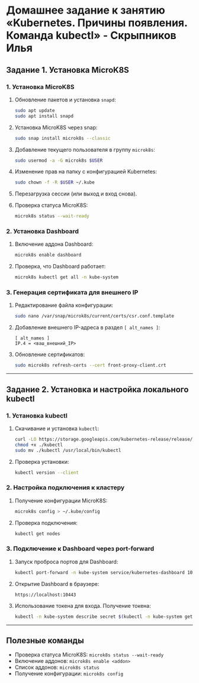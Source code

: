 # Домашнее задание к занятию «Kubernetes. Причины появления. Команда kubectl» - Скрыпников Илья

## Задание 1. Установка MicroK8S

### 1. Установка MicroK8S
1. Обновление пакетов и установка `snapd`:
   ```bash
   sudo apt update
   sudo apt install snapd
   ```

2. Установка MicroK8S через snap:
   ```bash
   sudo snap install microk8s --classic
   ```

3. Добавление текущего пользователя в группу `microk8s`:
   ```bash
   sudo usermod -a -G microk8s $USER
   ```

4. Изменение прав на папку с конфигурацией Kubernetes:
   ```bash
   sudo chown -f -R $USER ~/.kube
   ```

5. Перезагрузка сессии (или выход и вход снова).

6. Проверка статуса MicroK8S:
   ```bash
   microk8s status --wait-ready
   ```

### 2. Установка Dashboard
1. Включение аддона Dashboard:
   ```bash
   microk8s enable dashboard
   ```

2. Проверка, что Dashboard работает:
   ```bash
   microk8s kubectl get all -n kube-system
   ```

### 3. Генерация сертификата для внешнего IP
1. Редактирование файла конфигурации:
   ```bash
   sudo nano /var/snap/microk8s/current/certs/csr.conf.template
   ```

2. Добавление внешнего IP-адреса в раздел `[ alt_names ]`:
   ```
   [ alt_names ]
   IP.4 = <ваш_внешний_IP>
   ```

3. Обновление сертификатов:
   ```bash
   sudo microk8s refresh-certs --cert front-proxy-client.crt
   ```

---

## Задание 2. Установка и настройка локального kubectl

### 1. Установка kubectl
1. Скачивание и установка `kubectl`:
   ```bash
   curl -LO https://storage.googleapis.com/kubernetes-release/release/$(curl -s https://storage.googleapis.com/kubernetes-release/release/stable.txt)/bin/linux/amd64/kubectl
   chmod +x ./kubectl
   sudo mv ./kubectl /usr/local/bin/kubectl
   ```

2. Проверка установки:
   ```bash
   kubectl version --client
   ```

### 2. Настройка подключения к кластеру
1. Получение конфигурации MicroK8S:
   ```bash
   microk8s config > ~/.kube/config
   ```

2. Проверка подключения:
   ```bash
   kubectl get nodes
   ```

### 3. Подключение к Dashboard через port-forward
1. Запуск проброса портов для Dashboard:
   ```bash
   kubectl port-forward -n kube-system service/kubernetes-dashboard 10443:443
   ```

2. Открытие Dashboard в браузере:
   ```
   https://localhost:10443
   ```

3. Использование токена для входа. Получение токена:
   ```bash
   kubectl -n kube-system describe secret $(kubectl -n kube-system get secret | grep default-token | awk '{print $1}')
   ```

---

## Полезные команды
- Проверка статуса MicroK8S: `microk8s status --wait-ready`
- Включение аддонов: `microk8s enable <addon>`
- Список аддонов: `microk8s status`
- Получение конфигурации: `microk8s config`
```
